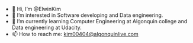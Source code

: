 - 👋 Hi, I’m @ElwinKim
- 👀 I’m interested in Software developing and Data engineering.
- 🌱 I’m currently learning Computer Engineering at Algonquin college and Data engineering at Udacity.
- 📫 How to reach me: kim00404@algonquinlive.com

<!---
ElwinKim/ElwinKim is a ✨ special ✨ repository because its `README.md` (this file) appears on your GitHub profile.
You can click the Preview link to take a look at your changes.
--->
